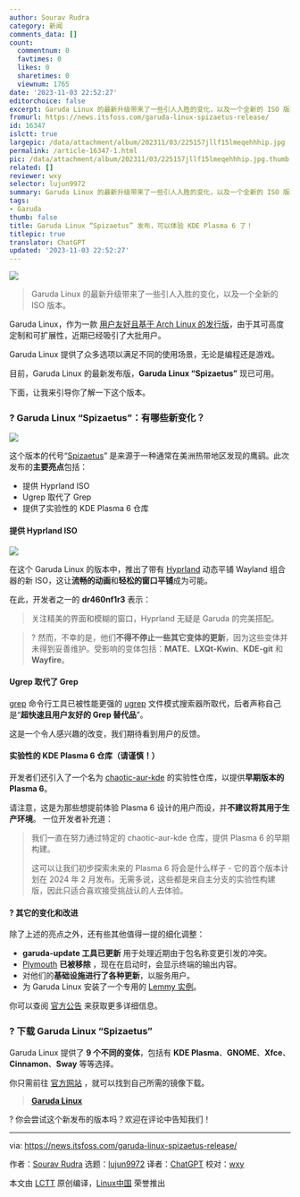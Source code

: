 ```yaml
---
author: Sourav Rudra
category: 新闻
comments_data: []
count:
  commentnum: 0
  favtimes: 0
  likes: 0
  sharetimes: 0
  viewnum: 1765
date: '2023-11-03 22:52:27'
editorchoice: false
excerpt: Garuda Linux 的最新升级带来了一些引人入胜的变化，以及一个全新的 ISO 版本。
fromurl: https://news.itsfoss.com/garuda-linux-spizaetus-release/
id: 16347
islctt: true
largepic: /data/attachment/album/202311/03/225157jllf15lmeqehhhip.jpg
permalink: /article-16347-1.html
pic: /data/attachment/album/202311/03/225157jllf15lmeqehhhip.jpg.thumb.jpg
related: []
reviewer: wxy
selector: lujun9972
summary: Garuda Linux 的最新升级带来了一些引人入胜的变化，以及一个全新的 ISO 版本。
tags:
- Garuda
thumb: false
title: Garuda Linux “Spizaetus” 发布，可以体验 KDE Plasma 6 了！
titlepic: true
translator: ChatGPT
updated: '2023-11-03 22:52:27'
---
```


![](/data/attachment/album/202311/03/225157jllf15lmeqehhhip.jpg)



> 
> Garuda Linux 的最新升级带来了一些引人入胜的变化，以及一个全新的 ISO 版本。
> 
> 
> 


Garuda Linux，作为一款 [用户友好且基于 Arch Linux 的发行版](https://itsfoss.com/arch-based-linux-distros/)，由于其可高度定制和可扩展性，近期已经吸引了大批用户。


Garuda Linux 提供了众多选项以满足不同的使用场景，无论是编程还是游戏。


目前，Garuda Linux 的最新发布版，**Garuda Linux “Spizaetus”** 现已可用。


下面，让我来引导你了解一下这个版本。


### ? Garuda Linux “Spizaetus”：有哪些新变化？


![](/data/attachment/album/202311/03/225227sxdwrp5rrdzale00.png)


这个版本的代号“[Spizaetus](https://en.wikipedia.org/wiki/Spizaetus)” 是来源于一种通常在美洲热带地区发现的鹰鹞。此次发布的**主要亮点**包括：


* 提供 Hyprland ISO
* Ugrep 取代了 Grep
* 提供了实验性的 KDE Plasma 6 仓库


#### 提供 Hyprland ISO


![](/data/attachment/album/202311/03/225228yljls041s4ss1smm.png)


在这个 Garuda Linux 的版本中，推出了带有 [Hyprland](https://hyprland.org/) 动态平铺 Wayland 组合器的新 ISO，这让**流畅的动画**和**轻松的窗口平铺**成为可能。


在此，开发者之一的 **dr460nf1r3** 表示：



> 
> 关注精美的界面和模糊的窗口，Hyprland 无疑是 Garuda 的完美搭配。
> 
> 
> 



> 
> ? 然而，不幸的是，他们**不得不停止一些其它变体的更新**，因为这些变体并未得到妥善维护。受影响的变体包括：**MATE**、**LXQt-Kwin**、**KDE-git** 和 **Wayfire**。
> 
> 
> 


#### Ugrep 取代了 Grep


[grep](https://en.wikipedia.org/wiki/Grep) 命令行工具已被性能更强的 [ugrep](https://ugrep.com/) 文件模式搜索器所取代，后者声称自己是“**超快速且用户友好的 Grep 替代品**”。


这是一个令人感兴趣的改变，我们期待看到用户的反馈。


#### 实验性的 KDE Plasma 6 仓库（请谨慎！）


开发者们还引入了一个名为 [chaotic-aur-kde](https://forum.garudalinux.org/t/kde-6-repository-testing/31442) 的实验性仓库，以提供**早期版本的 Plasma 6**。


请注意，这是为那些想提前体验 Plasma 6 设计的用户而设，并**不建议将其用于生产环境**。 一位开发者补充道：



> 
> 我们一直在努力通过特定的 chaotic-aur-kde 仓库，提供 Plasma 6 的早期构建。
> 
> 
> 这可以让我们初步探索未来的 Plasma 6 将会是什么样子 - 它的首个版本计划在 2024 年 2 月发布。无需多说，这些都是来自主分支的实验性构建版，因此只适合喜欢接受挑战认的人去体验。
> 
> 
> 


#### ?️ 其它的变化和改进


除了上述的亮点之外，还有些其他值得一提的细化调整：


* **garuda-update 工具已更新** 用于处理近期由于包名称变更引发的冲突。
* [Plymouth](https://wiki.archlinux.org/title/plymouth) **已被移除** ，现在在启动时，会显示终端的输出内容。
* 对他们的**基础设施进行了各种更新**，以服务用户。
* 为 Garuda Linux 安装了一个专用的 [Lemmy 实例](https://lemmy.garudalinux.org/)。


你可以查阅 [官方公告](https://forum.garudalinux.org/t/garuda-linux-spizaetus-231029/31843) 来获取更多详细信息。


### ? 下载 Garuda Linux “Spizaetus”


Garuda Linux 提供了 **9 个不同的变体**，包括有 **KDE Plasma**、**GNOME**、**Xfce**、**Cinnamon**、**Sway** 等等选择。


你只需前往 [官方网站](https://garudalinux.org/downloads) ，就可以找到自己所需的镜像下载。



> 
> **[Garuda Linux](https://garudalinux.org/downloads)**
> 
> 
> 


? 你会尝试这个新发布的版本吗？欢迎在评论中告知我们！




---


via: <https://news.itsfoss.com/garuda-linux-spizaetus-release/>


作者：[Sourav Rudra](https://news.itsfoss.com/author/sourav/) 选题：[lujun9972](https://github.com/lujun9972) 译者：[ChatGPT](https://linux.cn/lctt/ChatGPT) 校对：[wxy](https://github.com/wxy)


本文由 [LCTT](https://github.com/LCTT/TranslateProject) 原创编译，[Linux中国](https://linux.cn/) 荣誉推出